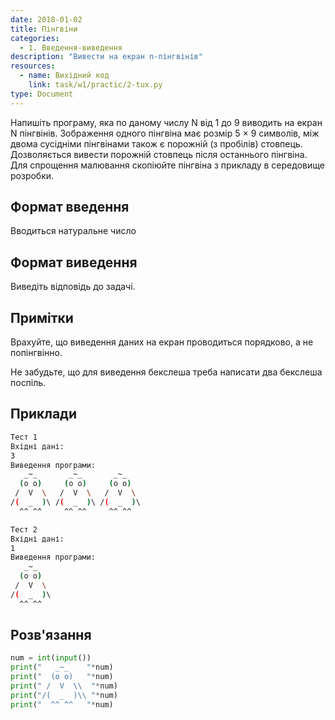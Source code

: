 ```yaml
---
date: 2018-01-02
title: Пінгвіни
categories:
  - 1. Введення-виведення
description: "Вивести на екран n-пінгвінів"
resources:
  - name: Вихідний код
    link: task/w1/practic/2-tux.py
type: Document
---
```


Напишіть програму, яка по даному числу N від 1 до 9 виводить на екран N пінгвінів. Зображення одного пінгвіна має розмір 5 × 9 символів, між двома сусідніми пінгвінами також є порожній (з пробілів) стовпець. Дозволяється вивести порожній стовпець після останнього пінгвіна. Для спрощення малювання скопіюйте пінгвіна з прикладу в середовище розробки.

## Формат введення

Вводиться натуральне число

## Формат виведення

Виведіть відповідь до задачі.

## Примітки

Врахуйте, що виведення даних на екран проводиться порядково, а не попінгвінно.

Не забудьте, що для виведення бекслеша треба написати два бекслеша поспіль.

## Приклади

```bash
Тест 1
Вхідні дані:
3
Виведення програми:
   _~_       _~_       _~_    
  (o o)     (o o)     (o o)   
 /  V  \   /  V  \   /  V  \  
/(  _  )\ /(  _  )\ /(  _  )\ 
  ^^ ^^     ^^ ^^     ^^ ^^   

Тест 2
Вхідні дані:
1
Виведення програми:
   _~_    
  (o o)   
 /  V  \  
/(  _  )\ 
  ^^ ^^
```

## Розв'язання

```python
num = int(input())
print("   _~_    "*num)
print("  (o o)   "*num)
print(" /  V  \\  "*num)
print("/(  _  )\\ "*num)
print("  ^^ ^^   "*num)

```